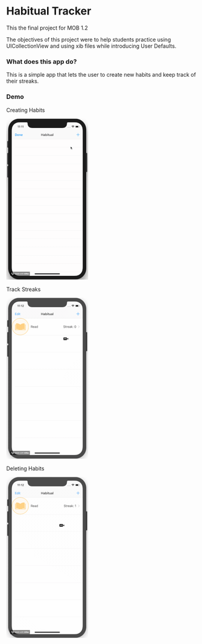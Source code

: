 # Habitual Tracker

This the final project for MOB 1.2 

The objectives of this project were to help  students practice using UICollectionView and using xib files while introducing User Defaults.

### What does this app do? 

This is a simple app that lets the user to create new habits and keep track of their streaks.

### Demo

Creating Habits


![alt text](https://github.com/Mintri1199/HabitualTracker/blob/master/DemoGifs/CreatingHabits.gif)


Track Streaks

![alt text](https://github.com/Mintri1199/HabitualTracker/blob/master/DemoGifs/Streaks.gif)


Deleting Habits

![alt text](https://github.com/Mintri1199/HabitualTracker/blob/master/DemoGifs/DeletingHabits.gif)
